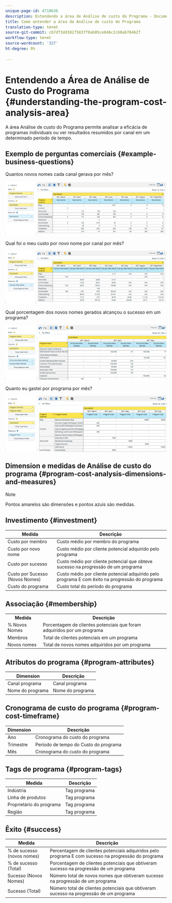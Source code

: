 ```yaml
---
unique-page-id: 4718636
description: Entendendo a área de Análise de custo do Programa - Documentos do Marketing - Documentação do produto
title: Como entender a área de Análise de custo do Programa
translation-type: tm+mt
source-git-commit: cb7df3dd38275837f8ab05ce846c2c68ab78462f
workflow-type: tm+mt
source-wordcount: '327'
ht-degree: 0%

---
```



# Entendendo a Área de Análise de Custo do Programa {#understanding-the-program-cost-analysis-area}

A área Análise de custo do Programa permite analisar a eficácia de programas individuais ou ver resultados resumidos por canal em um determinado período de tempo.

## Exemplo de perguntas comerciais {#example-business-questions}

Quantos novos nomes cada canal gerava por mês?

![](assets/image2015-5-6-14-3a13-3a47.png)

Qual foi o meu custo por novo nome por canal por mês?

![](assets/image2015-5-6-14-3a16-3a28.png)

Qual porcentagem dos novos nomes gerados alcançou o sucesso em um programa?

![](assets/image2015-5-6-14-3a31-3a15.png)

Quanto eu gastei por programa por mês?

![](assets/image2015-5-6-14-3a36-3a34.png)

## Dimension e medidas de Análise de custo do programa {#program-cost-analysis-dimensions-and-measures}

>[!NOTE]
>
>Pontos amarelos são dimensões e pontos azuis são medidas.

## Investimento {#investment}

| Medida | Descrição |
|---|---|
| Custo por membro | Custo médio por membro do programa |
| Custo por novo nome | Custo médio por cliente potencial adquirido pelo programa |
| Custo por sucesso | Custo médio por cliente potencial que obteve sucesso na progressão de um programa |
| Custo por Sucesso (Novos Nomes) | Custo médio por cliente potencial adquirido pelo programa E com êxito na progressão do programa |
| Custo do programa | Custo total do período do programa |

## Associação {#membership}

<table> 
 <tbody> 
  <tr> 
   <th>Medida</th> 
   <th>Descrição</th> 
  </tr> 
  <tr> 
   <td>% Novos Nomes</td> 
   <td>Porcentagem de clientes potenciais que foram adquiridos por um programa</td> 
  </tr> 
  <tr> 
   <td>Membros</td> 
   <td>Total de clientes potenciais em um programa</td> 
  </tr> 
  <tr> 
   <td>Novos nomes</td> 
   <td>Total de novos nomes adquiridos por um programa</td> 
  </tr> 
 </tbody> 
</table>

## Atributos do programa {#program-attributes}

| Dimension | Descrição |
|---|---|
| Canal programa | Canal programa |
| Nome do programa | Nome do programa |

## Cronograma de custo do programa {#program-cost-timeframe}

| Dimension | Descrição |
|---|---|
| Ano | Cronograma do custo do programa |
| Trimestre | Período de tempo do Custo do programa |
| Mês | Cronograma do custo do programa |

## Tags de programa {#program-tags}

| Medida | Descrição |
|---|---|
| Indústria | Tag programa |
| Linha de produtos | Tag programa |
| Proprietário do programa | Tag programa |
| Região | Tag programa |

## Êxito {#success}

| Medida | Descrição |
|---|---|
| % de sucesso (novos nomes) | Percentagem de clientes potenciais adquiridos pelo programa E com sucesso na progressão do programa |
| % de sucesso (Total) | Porcentagem de clientes potenciais que obtiveram sucesso na progressão de um programa |
| Sucesso (Novos Nomes) | Número total de novos nomes que obtiveram sucesso na progressão de um programa |
| Sucesso (Total) | Número total de clientes potenciais que obtiveram sucesso na progressão de um programa |
